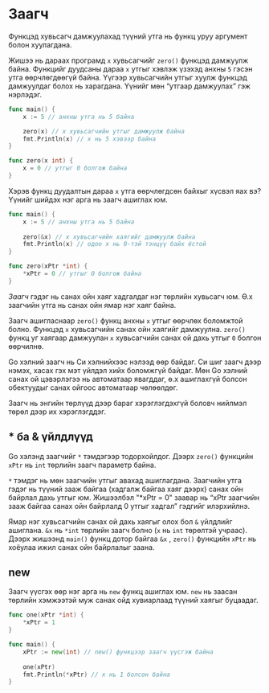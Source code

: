 # Заагч

Функцэд хувьсагч дамжуулахад түүний утга нь функц уруу аргумент болон хуулагдана.

Жишээ нь дараах програмд `x` хувьсагчийг `zero()` функцэд дамжуулж байна. Функцийг дуудсаны дараа `x` утгыг хэвлэж үзэхэд анхны `5` гэсэн утга өөрчлөгдөөгүй байна. Үүгээр хувьсагчийн утгыг хуулж функцэд дамжуулдаг болох нь харагдана. Үүнийг мөн “утгаар дамжуулах” гэж нэрлэдэг.

```go
func main() {
    x := 5 // анхны утга нь 5 байна

    zero(x) // x хувьсагчийн утгыг дамжуулж байна
    fmt.Println(x) // x нь 5 хэвээр байна
}

func zero(x int) {
    x = 0 // утгыг 0 болгож байна
}
```

Хэрэв функц дуудалтын дараа `x` утга өөрчлөгдсөн байхыг хүсвэл яах вэ? Үүнийг шийдэх нэг арга нь заагч ашиглах юм.

```go
func main() {
    x := 5 // анхны утга нь 5 байна
    
    zero(&x) // x хувьсагчийн хаягийг дамжуулж байна
    fmt.Println(x) // одоо x нь 0-тэй тэнцүү байх ёстой
}

func zero(xPtr *int) {
    *xPtr = 0 // утгыг 0 болгож байна
}
```

_Заагч_ гэдэг нь санах ойн хаяг хадгалдаг нэг төрлийн хувьсагч юм. Ө.х заагчийн утга нь санах ойн ямар нэг хаяг байна.

Заагч ашигласнаар `zero()` функц анхны `x` утгыг өөрчлөх боломжтой болно. Функцэд `x` хувьсагчийн санах ойн хаягийг дамжуулна. `zero()` функц уг хаягаар дамжуулан `x` хувьсагчийн санах ой дахь утгыг `0` болгон өөрчилнө.

Go хэлний заагч нь Си хэлнийхээс нэлээд өөр байдаг. Си шиг заагч дээр нэмэх, хасах гэх мэт үйлдэл хийх боломжгүй байдаг. Мөн Go хэлний санах ой цэвэрлэгээ нь автоматаар явагддаг, ө.х ашиглахгүй болсон обектуудыг санах ойгоос автоматаар чөлөөлдөг.

Заагч нь энгийн төрлүүд дээр бараг хэрэглэгдэхгүй боловч нийлмэл төрөл дээр их хэрэглэгддэг.

## \* ба & үйлдлүүд

Go хэлэнд заагчийг `*` тэмдэгээр тодорхойлдог. Дээрх `zero()` функцийн `xPtr` нь `int` төрлийн заагч параметр байна.

`*` тэмдэг нь мөн заагчийн утгыг авахад ашиглагдана. Заагчийн утга гэдэг нь түүний зааж байгаа \(хадгалж байгаа хаяг дээрх\) санах ойн байрлал дахь утгыг юм. Жишээлбэл "*xPtr = 0" заавар нь “xPtr заагчийн зааж байгаа санах ойн байрлалд 0 утгыг хадгал” гэдгийг илэрхийлнэ.

Ямар нэг хувьсагчийн санах ой дахь хаягыг олох бол `&` үйлдлийг ашиглана. `&x` нь `*int` төрлийн заагч болно \(`x` нь `int` төрөлтэй учраас\). Дээрх жишээнд `main()` функц дотор байгаа `&x` , `zero()` функцийн `xPtr` нь хоёулаа ижил санах ойн байрлалыг заана.

## new

Заагч үүсгэх өөр нэг арга нь `new` функц ашиглах юм. `new` нь заасан төрлийн хэмжээтэй муж санах ойд хувиарлаад түүний хаягыг буцаадаг.

```go
func one(xPtr *int) {
    *xPtr = 1
}

func main() {
    xPtr := new(int) // new() функцээр заагч үүсгэж байна
    
    one(xPtr)
    fmt.Println(*xPtr) // x нь 1 болсон байна
}
```



